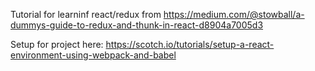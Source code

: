 Tutorial for learninf react/redux from
https://medium.com/@stowball/a-dummys-guide-to-redux-and-thunk-in-react-d8904a7005d3

Setup for project here:
https://scotch.io/tutorials/setup-a-react-environment-using-webpack-and-babel
